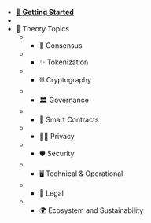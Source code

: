 * [👋 **Getting Started**](home.md)
* 
* 🧠 Theory Topics
	* * 🤝 Consensus
	* * ✨ Tokenization
	* * ⛓ Cryptography
	* * 🏛 Governance
	* * 📝 Smart Contracts
	* * 🕵️‍♂️ Privacy
	* * 🛡 Security
	* * 🖥 Technical & Operational
	* * 💼 Legal
	* * 🌍 Ecosystem and Sustainability
